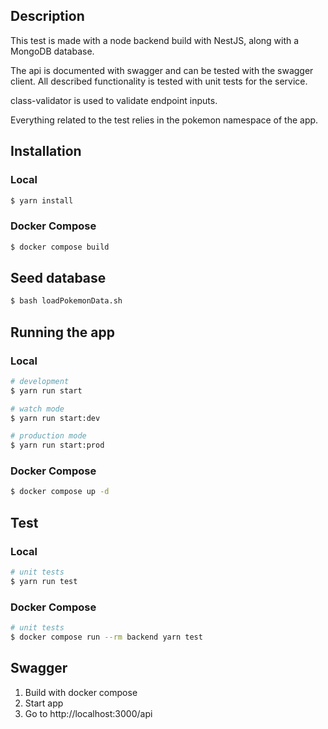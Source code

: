 ## Description

This test is made with a node backend build with NestJS, along with a MongoDB database.

The api is documented with swagger and can be tested with the swagger client. All described functionality is tested with unit tests for the service.

class-validator is used to validate endpoint inputs.

Everything related to the test relies in the pokemon namespace of the app.

## Installation

### Local

```bash
$ yarn install
```

### Docker Compose

```bash
$ docker compose build
```

## Seed database

```bash
$ bash loadPokemonData.sh
```

## Running the app

### Local

```bash
# development
$ yarn run start

# watch mode
$ yarn run start:dev

# production mode
$ yarn run start:prod
```

### Docker Compose

```bash
$ docker compose up -d
```

## Test

### Local

```bash
# unit tests
$ yarn run test
```

### Docker Compose

```bash
# unit tests
$ docker compose run --rm backend yarn test
```

## Swagger

1. Build with docker compose
2. Start app
3. Go to http://localhost:3000/api

